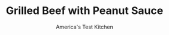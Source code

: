 ---
layout: ../../layouts/MarkdownPostLayout.astro
title: Grilled Beef with Peanut Sauce
author: America's Test Kitchen
pubDate: 2023-03-15
description: "Thai red curry paste is the key to this flavorful grilled beef dish that comes together in just 30 minutes."
image_url: https://res.cloudinary.com/hksqkdlah/image/upload/ar_1:1,c_fill,dpr_2.0,f_auto,fl_lossy.progressive.strip_profile,g_faces:auto,q_auto:low,w_344/10755_sfs-grilled-beef-with-peanut-sauce-009
tags: ["Main Courses","Beef","Weeknight","30-Minute Suppers"]
calories: 2948
protein: 55
carbohydrates: 19
fats: 
fiber: 1
ingredients: ["3 tablespoons, Thai red curry paste","2 tablespoons, vegetable oil","1 tablespoon plus 1 teaspoon, soy sauce","1 (2-pound), flank steak, trimmed","3 tablespoons, packed dark brown sugar","2 , garlic cloves, minced","1 cup canned, coconut milk","1/3 cup, chunky peanut butter","1 tablespoon, fish sauce","1 tablespoon, lime juice"]
serves: 4
time: "30 minutes"
instructions: ["Combine 2 tablespoons curry paste, 1 tablespoon oil, and 1 tablespoon soy sauce in bowl and rub all over steak. Let sit for 10 minutes.","Meanwhile, heat remaining 1 tablespoon oil in small saucepan over medium heat until shimmering. Add sugar, garlic, and remaining 1 tablespoon curry paste and cook until fragrant, about 30 seconds. Add coconut milk and bring to boil. Whisk in peanut butter, fish sauce, lime juice, and remaining 1 teaspoon soy sauce until combined. Remove from heat; set aside.","Grill steak over hot fire until medium-rare (125 degrees), about 6 minutes per side. Transfer to carving board, tent loosely with aluminum foil, and let rest for 5 minutes. Slice thin against grain. Serve with peanut sauce."]
nutrition: ["1103 mg Potassium","589 mg Phosphorus","108 mg Calcium","6 mg Iron","131 mg Magnesium","843 mg Sodium","9 mg Zinc","49 g Fat","19 mg Niacin (B3)","19 g Monounsaturated","5 g Polyunsaturated","3 mg Vitamin C","155 mg Cholesterol","21 g Saturated","1 g Fiber","62 µg Folate (food)","12 g Sugars","4 µg Vitamin K","218 g Water","19 g Carbs","62 µg Folate equivalent (total)","55 g Protein","4 mg Vitamin E","2 µg Vitamin B12","1 mg Vitamin B6","10 µg Vitamin A","737 kcal Energy","10 g Sugars, added","2948 calories"]
notes: "Light or regular coconut milk may be used."
---